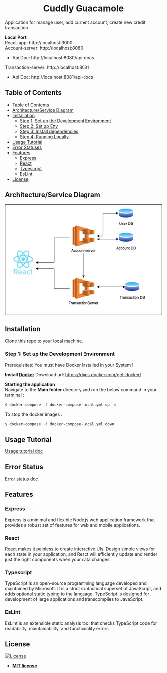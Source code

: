 <h1 align="center">Cuddly Guacamole</h1>
Application for manage user, add current account, create new credit transaction

**Local Port**<br/>
React-app: http://localhost:3000<br/>
Account-server: http://localhost:8080<br/>
- Api Doc: http://localhost:8080/api-docs<br/>

Transaction-server: http://localhost:8081<br/>
- Api Doc: http://localhost:8081/api-docs<br/>
## Table of Contents

- [Table of Contents](#table-of-contents)
- [Architecture/Service Diagram](#Arcitecture/service-diagram)
- [Installation](#installation)
  - [Step 1: Set up the Development Environment](#step-1-set-up-the-development-environment)
  - [Step 2: Set up Env](#step-2-set-up-env)
  - [Step 3: Install dependencies](#step-3-install-dependencies)
  - [Step 4: Running Locally](#step-4-running-locally)
- [Usage Tutorial](#usage-tutorial)
- [Error Statuses](#error-status)
- [Features](#features)
  - [Express](#express)
  - [React](#react)
  - [Typescript](#typescript)
  - [EsLint](#EsLint)
- [License](#license)
## Architecture/Service Diagram
![](./docs/Service-Diagram.jpg)
## Installation

Clone this repo to your local machine.

### Step 1: Set up the Development Environment

Prerequisites:
You must have Docker Installed in your System !

**Install [Docker](https://docs.docker.com/get-docker/)**
Download url: https://docs.docker.com/get-docker/

**Starting the application**<br/>
Navigate to the **Main folder** directory and run the below command in your terminal :
```bash
$ docker-compose -f docker-compose-local.yml up -d
```

To stop the docker images :
```bash
$ docker-compose -f docker-compose-local.yml down
```
## Usage Tutorial
  [Usage tutorial doc](docs/Tutorial.md)
## Error Status
  [Error status doc](docs/ErrorStatus.md)

## Features

### Express

Express is a minimal and flexible Node.js web application framework that provides a robust set of features for web and mobile applications.

### React

React makes it painless to create interactive UIs. Design simple views for each state in your application, and React will efficiently update and render just the right components when your data changes.

### Typescript

TypeScript is an open-source programming language developed and maintained by Microsoft. It is a strict syntactical superset of JavaScript, and adds optional static typing to the language. TypeScript is designed for development of large applications and transcompiles to JavaScript.

### EsLint

EsLint is an extensible static analysis tool that checks TypeScript code for readability, maintainability, and functionality errors


## License

[![License](http://img.shields.io/:license-mit-blue.svg?style=flat-square)](http://badges.mit-license.org)

- **[MIT license](http://opensource.org/licenses/mit-license.php)**
